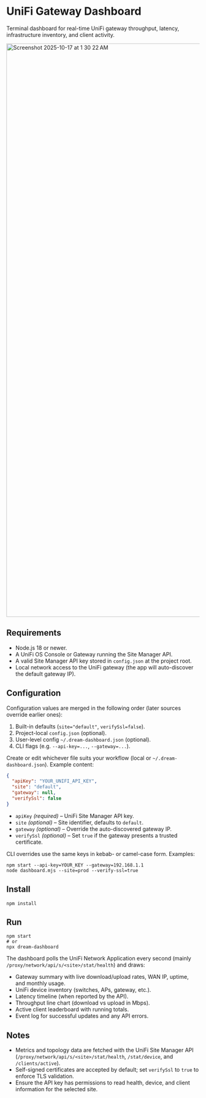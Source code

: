 # UniFi Gateway Dashboard

Terminal dashboard for real-time UniFi gateway throughput, latency, infrastructure inventory, and client activity.

<img width="1498" height="1494" alt="Screenshot 2025-10-17 at 1 30 22 AM" src="https://github.com/user-attachments/assets/74a80443-0f7c-47b7-af2e-bfaeca7ff34a" />

## Requirements

- Node.js 18 or newer.
- A UniFi OS Console or Gateway running the Site Manager API.
- A valid Site Manager API key stored in `config.json` at the project root.
- Local network access to the UniFi gateway (the app will auto-discover the default gateway IP).

## Configuration

Configuration values are merged in the following order (later sources override earlier ones):

1. Built-in defaults (`site="default"`, `verifySsl=false`).
2. Project-local `config.json` (optional).
3. User-level config `~/.dream-dashboard.json` (optional).
4. CLI flags (e.g. `--api-key=...`, `--gateway=...`).

Create or edit whichever file suits your workflow (local or `~/.dream-dashboard.json`). Example content:

```json
{
  "apiKey": "YOUR_UNIFI_API_KEY",
  "site": "default",
  "gateway": null,
  "verifySsl": false
}
```

- `apiKey` *(required)* – UniFi Site Manager API key.
- `site` *(optional)* – Site identifier, defaults to `default`.
- `gateway` *(optional)* – Override the auto-discovered gateway IP.
- `verifySsl` *(optional)* – Set `true` if the gateway presents a trusted certificate.

CLI overrides use the same keys in kebab- or camel-case form. Examples:

```console
npm start --api-key=YOUR_KEY --gateway=192.168.1.1
node dashboard.mjs --site=prod --verify-ssl=true
```

## Install

```console
npm install
```

## Run

```console
npm start
# or
npx dream-dashboard
```

The dashboard polls the UniFi Network Application every second (mainly `/proxy/network/api/s/<site>/stat/health`) and draws:

- Gateway summary with live download/upload rates, WAN IP, uptime, and monthly usage.
- UniFi device inventory (switches, APs, gateway, etc.).
- Latency timeline (when reported by the API).
- Throughput line chart (download vs upload in Mbps).
- Active client leaderboard with running totals.
- Event log for successful updates and any API errors.

## Notes

- Metrics and topology data are fetched with the UniFi Site Manager API (`/proxy/network/api/s/<site>/stat/health`, `/stat/device`, and `/clients/active`).
- Self-signed certificates are accepted by default; set `verifySsl` to `true` to enforce TLS validation.
- Ensure the API key has permissions to read health, device, and client information for the selected site.
